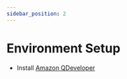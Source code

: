 ```yaml
---
sidebar_position: 2
---
```


# Environment Setup

- Install [Amazon QDeveloper](https://aws.amazon.com/q/developer/build/?trk=255ccf7b-4a76-4dcb-9b07-68709e2b636b&sc_channel=ps&ef_id=Cj0KCQjwiLLABhCEARIsAJYS6umbzUZiRcqieN8hRM4LSNziAZkmSNLx_4_bmwXzx8cbbcrUKGD5V-QaAnA3EALw_wcB:G:s&s_kwcid=AL!4422!3!698234556956!e!!g!!amazon%20q%20developer!21048268533!162057027495&gbraid=0AAAAADjHtp_2K582xiMG6u9tGpAxi-bE4&gclid=Cj0KCQjwiLLABhCEARIsAJYS6umbzUZiRcqieN8hRM4LSNziAZkmSNLx_4_bmwXzx8cbbcrUKGD5V-QaAnA3EALw_wcB)

